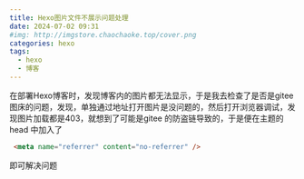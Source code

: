 ```yaml
---
title: Hexo图片文件不展示问题处理
date: 2024-07-02 09:31
#img: http://imgstore.chaochaoke.top/cover.png
categories: hexo
tags:
  - hexo
  - 博客
---
```


在部署Hexo博客时，发现博客内的图片都无法显示，于是我去检查了是否是gitee图床的问题，发现，单独通过地址打开图片是没问题的，然后打开浏览器调试，发现图片加载都是403，就想到了可能是gitee 的防盗链导致的，于是便在主题的head 中加入了

```html
 <meta name="referrer" content="no-referrer" />
```

即可解决问题